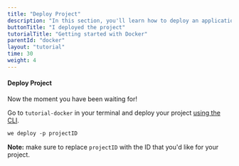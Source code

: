```yaml
---
title: "Deploy Project"
description: "In this section, you'll learn how to deploy an application using Docker."
buttonTitle: "I deployed the project"
tutorialTitle: "Getting started with Docker"
parentId: "docker"
layout: "tutorial"
time: 30
weight: 4
---
```


#### Deploy Project

Now the moment you have been waiting for!

Go to `tutorial-docker` in your terminal and deploy your project [using the CLI](/docs/intro/using-the-command-line.html).

```xml
we deploy -p projectID
```

**Note:** make sure to replace `projectID` with the ID that you'd like for your project.
